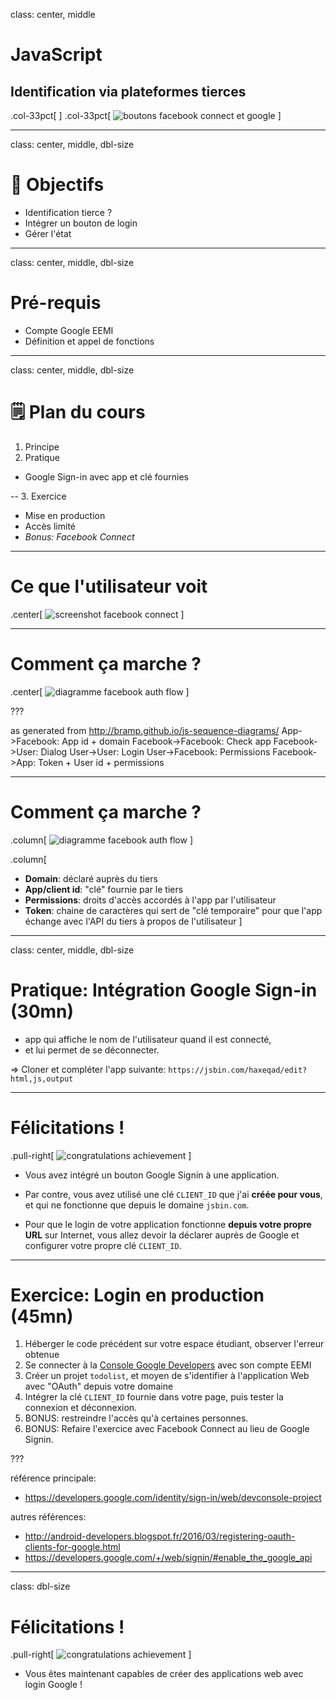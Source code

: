 class: center, middle

# JavaScript
## Identification via plateformes tierces

.col-33pct[&nbsp;]
.col-33pct[
  ![boutons facebook connect et google](./img/buttons.png)
]

---
class: center, middle, dbl-size
# 🎯 Objectifs

+ Identification tierce ?
+ Intégrer un bouton de login
+ Gérer l'état

---
class: center, middle, dbl-size
# Pré-requis

+ Compte Google EEMI
+ Définition et appel de fonctions

---
class: center, middle, dbl-size
# 🗒️ Plan du cours

1. Principe
2. Pratique
  + Google Sign-in avec app et clé fournies

--
3. Exercice
  + Mise en production
  + Accès limité
  + *Bonus: Facebook Connect*

---
# Ce que l'utilisateur voit

.center[
  ![screenshot facebook connect](./img/screenshot.jpg)
]

---
# Comment ça marche ?

.center[
  ![diagramme facebook auth flow](./img/diagram.svg)
]

???

as generated from http://bramp.github.io/js-sequence-diagrams/
    App->Facebook: App id + domain
    Facebook->Facebook: Check app
    Facebook->User: Dialog
    User->User: Login
    User->Facebook: Permissions
    Facebook->App: Token + User id + permissions

---
# Comment ça marche ?

.column[
  ![diagramme facebook auth flow](./img/diagram.svg)
]

.column[
- **Domain**: déclaré auprès du tiers
- **App/client id**: "clé" fournie par le tiers
- **Permissions**: droits d'accès accordés à l'app par l'utilisateur
- **Token**: chaine de caractères qui sert de "clé temporaire" pour que l'app échange avec l'API du tiers à propos de l'utilisateur
]

---
class: center, middle, dbl-size
# Pratique: Intégration Google Sign-in (30mn)

- app qui affiche le nom de l'utilisateur quand il est connecté,
- et lui permet de se déconnecter.

=> Cloner et compléter l'app suivante: `https://jsbin.com/haxeqad/edit?html,js,output`

---
# Félicitations !

.pull-right[
  ![congratulations achievement](./img/thumbs-up.jpg)
]

- Vous avez intégré un bouton Google Signin à une application.

- Par contre, vous avez utilisé une clé `CLIENT_ID` que j'ai **créée pour vous**, et qui ne fonctionne que depuis le domaine `jsbin.com`.

- Pour que le login de votre application fonctionne **depuis votre propre URL** sur Internet, vous allez devoir la déclarer auprès de Google et configurer votre propre clé `CLIENT_ID`.

---
# Exercice: Login en production (45mn)

1. Héberger le code précédent sur votre espace étudiant, observer l'erreur obtenue
2. Se connecter à la [Console Google Developers](https://console.developers.google.com/project/_/apiui/apis/library) avec son compte EEMI
3. Créer un projet `todolist`, et moyen de s'identifier à l'application Web avec "OAuth" depuis votre domaine
4. Intégrer la clé `CLIENT_ID` fournie dans votre page, puis tester la connexion et déconnexion.
5. BONUS: restreindre l'accès qu'à certaines personnes.
6. BONUS: Refaire l'exercice avec Facebook Connect au lieu de Google Signin.

???

référence principale:
- https://developers.google.com/identity/sign-in/web/devconsole-project

autres références:
- http://android-developers.blogspot.fr/2016/03/registering-oauth-clients-for-google.html
- https://developers.google.com/+/web/signin/#enable_the_google_api

---
class: dbl-size
# Félicitations !

.pull-right[
  ![congratulations achievement](./img/thumbs-up.jpg)
]

- Vous êtes maintenant capables de créer des applications web avec login Google !
